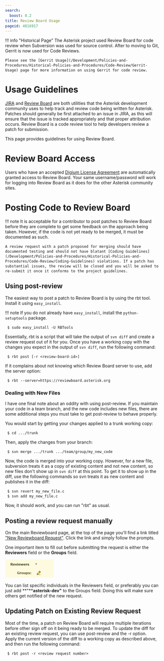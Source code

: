```yaml
---
search:
  boost: 0.2
title: Review Board Usage
pageid: 4816917
---
```





!!! info "Historical Page"
    The Asterisk project used Review Board for code review when Subversion was used for source control. After to moving to Git, Gerrit is now used for Code Reviews.

    Please see the [Gerrit Usage](/Development/Policies-and-Procedures/Historical-Policies-and-Procedures/Code-Review/Gerrit-Usage) page for more information on using Gerrit for code review.

      
[//]: # (end-info)





Usage Guidelines
================

[JIRA](https://github.com/asterisk/asterisk/issues/jira/) and [Review Board](https://reviewboard.asterisk.org) are both utilities that the Asterisk development community uses to help track and review code being written for Asterisk. Patches should generally be first attached to an issue in JIRA, as this will ensure that the issue is tracked appropriately and that proper attribution occurs. Review Board is a code review tool to help developers review a patch for submission.

This page provides guidelines for using Review Board.

Review Board Access
===================

Users who have an accepted [Digium License Agreement](/Development/Policies-and-Procedures/Historical-Policies-and-Procedures/Patch-Contribution-Process/Digium-License-Agreement) are automatically granted access to Review Board. Your same username/password will work for logging into Review Board as it does for the other Asterisk community sites.

Posting Code to Review Board
============================




!!! note 
    It is acceptable for a contributor to post patches to Review Board before they are complete to get some feedback on the approach being taken. However, if the code is not yet ready to be merged, it must be documented as such.

    A review request with a patch proposed for merging should have documented testing and should not have blatant [Coding Guidelines](/Development/Policies-and-Procedures/Historical-Policies-and-Procedures/Code-Review/Coding-Guidelines) violations. If a patch has substantial issues, the review will be closed and you will be asked to re-submit it once it conforms to the project guidelines.

      
[//]: # (end-note)



Using post-review
-----------------

The easiest way to post a patch to Review Board is by using the rbt tool. Install it using `easy_install`.




!!! note 
    If you do not already have `easy_install`, install the `python-setuptools` package.

      
[//]: # (end-note)

```
 $ sudo easy_install -U RBTools

```

Essentially, rbt is a script that will take the output of `svn diff` and create a review request out of it for you. Once you have a working copy with the changes you expect in the output of `svn diff`, run the following command:

```
 $ rbt post [-r <review-board-id>]

```

If it complains about not knowing which Review Board server to use, add the server option:

```
 $ rbt --server=https://reviewboard.asterisk.org

```

### Dealing with New Files

I have one final note about an oddity with using post-review. If you maintain your code in a team branch, and the new code includes new files, there are some additional steps you must take to get post-review to behave properly.

You would start by getting your changes applied to a trunk working copy:

```
 $ cd .../trunk

```

Then, apply the changes from your branch:

```
 $ svn merge .../trunk .../team/group/my_new_code

```

Now, the code is merged into your working copy. However, for a new file, subversion treats it as a copy of existing content and not new content, so new files don't show up in `svn diff` at this point. To get it to show up in the diff, use the following commands so svn treats it as new content and publishes it in the diff:

```
 $ svn revert my_new_file.c
 $ svn add my_new_file.c

```

Now, it should work, and you can run "rbt" as usual.

Posting a review request manually
---------------------------------

On the main Reviewboard page, at the top of the page you'll find a link titled ["New Reviewboard Request"](https://reviewboard.asterisk.org/r/new/). Click the link and simply follow the prompts.

One important item to fill out before submitting the request is either the **Reviewers** field or the **Groups** field.

![](reviewboard_groups.png)

You can list specific individuals in the Reviewers field, or preferably you can just add **"****asterisk-dev"** to the Groups field. Doing this will make sure others get notified of the new request.

Updating Patch on Existing Review Request
-----------------------------------------

Most of the time, a patch on Review Board will require multiple iterations before other sign off on it being ready to be merged. To update the diff for an existing review request, you can use post-review and the -r option. Apply the current version of the diff to a working copy as described above, and then run the following command:

```
 $ rbt post -r <review request number>

```

